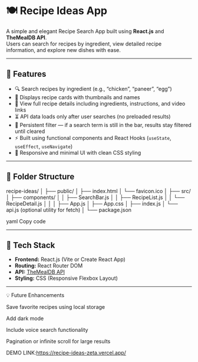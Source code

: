 # 🍽️ Recipe Ideas App

A simple and elegant Recipe Search App built using **React.js** and **TheMealDB API**.  
Users can search for recipes by ingredient, view detailed recipe information, and explore new dishes with ease.

---

## 🚀 Features

- 🔍 Search recipes by ingredient (e.g., “chicken”, “paneer”, “egg”)
- 📜 Displays recipe cards with thumbnails and names
- 🧾 View full recipe details including ingredients, instructions, and video links
- ⏳ API data loads only after user searches (no preloaded results)
- 🔁 Persistent filter — if a search term is still in the bar, results stay filtered until cleared
- ⚡ Built using functional components and React Hooks (`useState`, `useEffect`, `useNavigate`)
- 🎨 Responsive and minimal UI with clean CSS styling

---

## 🧩 Folder Structure

recipe-ideas/
│
├── public/
│ ├── index.html
│ └── favicon.ico
│
├── src/
│ ├── components/
│ │ ├── SearchBar.js
│ │ ├── RecipeList.js
│ │ └── RecipeDetail.js
│ │
│ ├── App.js
│ ├── App.css
│ ├── index.js
│ └── api.js (optional utility for fetch)
│
└── package.json

yaml
Copy code

---

## 🧠 Tech Stack

- **Frontend:** React.js (Vite or Create React App)
- **Routing:** React Router DOM
- **API:** [TheMealDB API](https://www.themealdb.com/api.php)
- **Styling:** CSS (Responsive Flexbox Layout)

---


💡 Future Enhancements

Save favorite recipes using local storage

Add dark mode

Include voice search functionality

Pagination or infinite scroll for large results

DEMO LINK:https://recipe-ideas-zeta.vercel.app/




